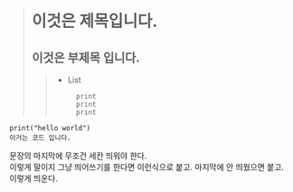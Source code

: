 > 이것은 제목입니다.
> ==============
> 이것은 부제목 입니다.
> -------------------
> 	>	+ List
>  >	  ```
>  >		print
>  >		print
>  >   		print

	print("hello world")
	이거는 코드 입니다.

문장의 마지막에 무조건 세칸 띄워야 한다.   
이렇게 말이지 그냥 띄어쓰기를 한다면   이런식으로 붙고.
마지막에 안 띄웠으면 붙고.   
이렇게 띄운다.
